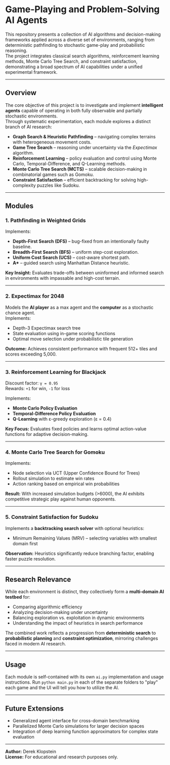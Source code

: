 # Game-Playing and Problem-Solving AI Agents

This repository presents a collection of AI algorithms and decision-making frameworks applied across a diverse set of environments, ranging from deterministic pathfinding to stochastic game-play and probabilistic reasoning.  
The project integrates classical search algorithms, reinforcement learning methods, Monte Carlo Tree Search, and constraint satisfaction, demonstrating a broad spectrum of AI capabilities under a unified experimental framework.

---

## Overview

The core objective of this project is to investigate and implement **intelligent agents** capable of operating in both fully observable and partially stochastic environments.  
Through systematic experimentation, each module explores a distinct branch of AI research:

- **Graph Search & Heuristic Pathfinding** – navigating complex terrains with heterogeneous movement costs.
- **Game Tree Search** – reasoning under uncertainty via the *Expectimax* algorithm.
- **Reinforcement Learning** – policy evaluation and control using Monte Carlo, Temporal-Difference, and Q-Learning methods.
- **Monte Carlo Tree Search (MCTS)** – scalable decision-making in combinatorial games such as Gomoku.
- **Constraint Satisfaction** – efficient backtracking for solving high-complexity puzzles like Sudoku.

---

## Modules

### 1. Pathfinding in Weighted Grids
Implements:
- **Depth-First Search (DFS)** – bug-fixed from an intentionally faulty baseline.
- **Breadth-First Search (BFS)** – uniform step-cost exploration.
- **Uniform Cost Search (UCS)** – cost-aware shortest path.
- **A\*** – guided search using Manhattan Distance heuristic.

**Key Insight:** Evaluates trade-offs between uninformed and informed search in environments with impassable and high-cost terrain.

---

### 2. Expectimax for 2048
Models the **AI player** as a max agent and the **computer** as a stochastic chance agent.  
Implements:
- Depth-3 Expectimax search tree
- State evaluation using in-game scoring functions
- Optimal move selection under probabilistic tile generation

**Outcome:** Achieves consistent performance with frequent 512+ tiles and scores exceeding 5,000.

---

### 3. Reinforcement Learning for Blackjack
Discount factor: `γ = 0.95`  
Rewards: `+1` for win, `-1` for loss

Implements:
- **Monte Carlo Policy Evaluation**
- **Temporal-Difference Policy Evaluation**
- **Q-Learning** with ε-greedy exploration (ε = 0.4)

**Key Focus:** Evaluates fixed policies and learns optimal action-value functions for adaptive decision-making.

---

### 4. Monte Carlo Tree Search for Gomoku
Implements:
- Node selection via UCT (Upper Confidence Bound for Trees)
- Rollout simulation to estimate win rates
- Action ranking based on empirical win probabilities

**Result:** With increased simulation budgets (>6000), the AI exhibits competitive strategic play against human opponents.

---

### 5. Constraint Satisfaction for Sudoku
Implements a **backtracking search solver** with optional heuristics:
- Minimum Remaining Values (MRV) – selecting variables with smallest domain first

**Observation:** Heuristics significantly reduce branching factor, enabling faster puzzle resolution.

---

## Research Relevance
While each environment is distinct, they collectively form a **multi-domain AI testbed** for:
- Comparing algorithmic efficiency
- Analyzing decision-making under uncertainty
- Balancing exploration vs. exploitation in dynamic environments
- Understanding the impact of heuristics in search performance

The combined work reflects a progression from **deterministic search** to **probabilistic planning** and **constraint optimization**, mirroring challenges faced in modern AI research.

---

## Usage
Each module is self-contained with its own `ai.py` implementation and usage instructions. Run `python main.py` in each of the separate folders to "play" each game and the UI will tell you how to utilize the AI.

---

## Future Extensions
- Generalized agent interface for cross-domain benchmarking
- Parallelized Monte Carlo simulations for larger decision spaces
- Integration of deep learning function approximators for complex state evaluation

---

**Author:** Derek Klopstein  
**License:** For educational and research purposes only.

